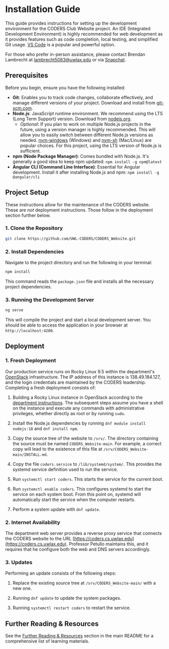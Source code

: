 # Installation Guide

This guide provides instructions for setting up the development environment for the CODERS Club Website project. An IDE (Integrated Development Environment) is highly recommended for web development as it provides features such as code completion, local testing, and simplified Git usage. [VS Code](https://code.visualstudio.com/) is a popular and powerful option.

For those who prefer in-person assistance, please contact Brendan Lambrecht at lambrecht5083@uwlax.edu or via [Snapchat](https://snapchat.com/add/bren-dog2020).

## Prerequisites

Before you begin, ensure you have the following installed:

- **Git**: Enables you to track code changes, collaborate effectively, and manage different versions of your project. Download and install from [git-scm.com](https://git-scm.com/).
- **Node.js**: JavaScript runtime environment. We recommend using the LTS (Long Term Support) version. Download from [nodejs.org](https://nodejs.org/).
  - *Optional*: If you plan to work on multiple Node.js projects in the future, using a version manager is highly recommended. This will allow you to easily switch between different Node.js versions as needed. [nvm-windows](https://github.com/coreybutler/nvm-windows) (Windows) and [nvm-sh](https://github.com/nvm-sh/nvm) (Mac/Linux) are popular choices. For this project, using the LTS version of Node.js is sufficient.
- **npm (Node Package Manager)**: Comes bundled with Node.js. It's generally a good idea to keep npm updated: `npm install -g npm@latest`
- **Angular CLI (Command Line Interface)**: Essential for Angular development. Install it after installing Node.js and npm: `npm install -g @angular/cli`

## Project Setup

These instructions allow for the maintenance of the CODERS website. These are *not* deployment instructions. Those follow in the deployment section further below.

### 1. Clone the Repository

```bash
git clone https://github.com/UWL-CODERS/CODERS_Website.git
```

### 2. Install Dependencies

Navigate to the project directory and run the following in your terminal:

```bash
npm install
```

This command reads the `package.json` file and installs all the necessary project dependencies.

### 3. Running the Development Server

```bash
ng serve
```

This will compile the project and start a local development server. You should be able to access the application in your browser at `http://localhost:4200`.

## Deployment

### 1. Fresh Deployment

Our production service runs on Rocky Linux 9.5 within the department's [OpenStack](https://cloud.cs.uwlax.edu) infrastructure.
The IP address of this instance is 138.49.184.127, and the login credentials are maintained by the CODERS leadership.
Completing a fresh deployment consists of:

1. Building a Rocky Linux instance in OpenStack according to the [department instructions](https://www.cs.uwlax.edu/currentstudents/technology/openstack). The subsequent steps assume you have a shell on the instance and execute any commands with administrative privileges, whether directly as root or by running `sudo`.

2. Install the Node.js dependencies by running `dnf module install nodejs:18` and `dnf install npm`.

3. Copy the source tree of the website to `/srv/`. The directory containing the source must be named `CODERS_Website-main`. For example, a correct copy will lead to the existence of this file at `/srv/CODERS_Website-main/INSTALL.md`.

4. Copy the file `coders.service` to `/lib/systemd/system/`. This provides the systemd service definition used to run the service.

5. Run `systemctl start coders`. This starts the service for the current boot.

6. Run `systemctl enable coders`. This configures systemd to start the service on each system boot. From this point on, systemd will automatically start the service when the computer restarts.

7. Perform a system update with `dnf update`.

### 2. Internet Availability

The department web server provides a reverse proxy service that connects the CODERS website to the URL [https://coders.cs.uwlax.edu](https://coders.cs.uwlax.edu). Professor Petullo maintains this, and it requires that he configure both the web and DNS servers accordingly.

### 3. Updates

Performing an update consists of the following steps:

1. Replace the existing source tree at `/srv/CODERS_Website-main/` with a new one.

2. Running `dnf update` to update the system packages.

3. Running `systemctl restart coders` to restart the service.

## Further Reading & Resources

See the [Further Reading & Resources](README.md/#further-reading--resources) section in the main README for a comprehensive list of learning materials.
